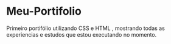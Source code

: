 # Meu-Portifolio
Primeiro portifólio utilizando CSS e HTML , mostrando todas as experiencias e estudos que estou executando no momento. 
